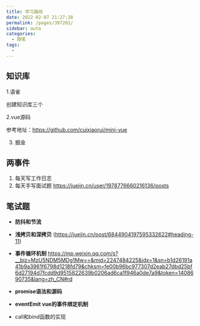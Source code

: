 ```yaml
---
title: 学习路线
date: 2022-02-07 21:27:28
permalink: /pages/397201/
sidebar: auto
categories:
  - 随笔
tags:
  - 
---
```

## 知识库

1.语雀

创建知识库三个

2.vue源码

参考地址：https://github.com/cuixiaorui/mini-vue

3. 掘金


## 两事件

1. 每天写工作日志
2. 每天手写面试题 https://juejin.cn/user/1978776660216136/posts


## 笔试题

- **防抖和节流**
- **浅拷贝和深拷贝** (https://juejin.cn/post/6844904197595332622#heading-11)
- **事件循环机制** https://mp.weixin.qq.com/s?__biz=MzU5NDM5MDg1Mw==&mid=2247484225&idx=1&sn=b1d26191a41b9a3961f6798d1218fd79&chksm=fe00b96bc977307d2eab27dbd25bf6d27194d7fcdd9d9515822639b0206ad6ca1f946a0de7a9&token=1408690735&lang=zh_CN#rd

- **promise语法和源码**
- **eventEmit vue的事件绑定机制**
- call和bind函数的实现

